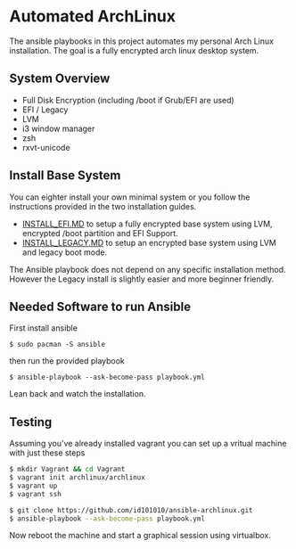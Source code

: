 # Automated ArchLinux

The ansible playbooks in this project automates my personal Arch Linux installation. The goal is a fully encrypted arch linux desktop system.

## System Overview
* Full Disk Encryption (including /boot if Grub/EFI are used)
* EFI / Legacy
* LVM
* i3 window manager
* zsh
* rxvt-unicode

## Install Base System

You can eighter install your own minimal system or you follow the instructions provided in the two installation guides.

* [INSTALL\_EFI.MD](https://github.com/id101010/ansible-archlinux/blob/master/INSTALL_EFI.md) to setup a fully encrypted base system using LVM, encrypted /boot partition and EFI Support.
* [INSTALL\_LEGACY.MD](https://github.com/id101010/ansible-archlinux/blob/master/INSTALL_LEGACY.md) to setup an encrypted base system using LVM and legacy boot mode.

The Ansible playbook does not depend on any specific installation method.
However the Legacy install is slightly easier and more beginner friendly.

## Needed Software to run Ansible

First install ansible
```
$ sudo pacman -S ansible
```
then run the provided playbook

```
$ ansible-playbook --ask-become-pass playbook.yml
```
Lean back and watch the installation.

## Testing

Assuming you've already installed vagrant you can set up a vritual machine with just these steps

``` bash
$ mkdir Vagrant && cd Vagrant
$ vagrant init archlinux/archlinux
$ vagrant up
$ vagrant ssh

$ git clone https://github.com/id101010/ansible-archlinux.git
$ ansible-playbook --ask-become-pass playbook.yml
```

Now reboot the machine and start a graphical session using virtualbox.
